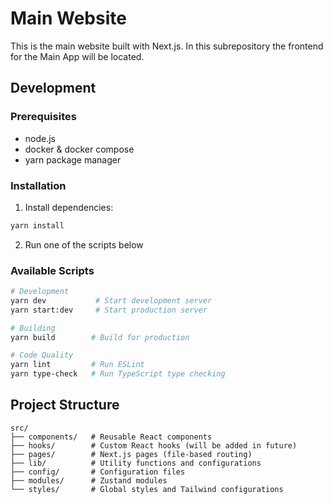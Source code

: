 # Main Website

This is the main website built with Next.js. In this subrepository the frontend for the Main App will be located.

## Development

### Prerequisites

- node.js
- docker & docker compose
- yarn package manager

### Installation

1. Install dependencies:
```bash
yarn install
```

2. Run one of the scripts below

### Available Scripts

```bash
# Development
yarn dev           # Start development server
yarn start:dev     # Start production server

# Building
yarn build        # Build for production

# Code Quality
yarn lint         # Run ESLint
yarn type-check   # Run TypeScript type checking
```

## Project Structure

```
src/
├── components/   # Reusable React components
├── hooks/        # Custom React hooks (will be added in future)
├── pages/        # Next.js pages (file-based routing)
├── lib/          # Utility functions and configurations
├── config/       # Configuration files
├── modules/      # Zustand modules
└── styles/       # Global styles and Tailwind configurations
```
